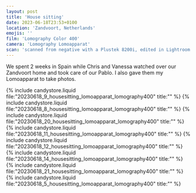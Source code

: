 ```yaml
---
layout: post
title: 'House sitting'
date: 2023-06-18T23:53+0100
location: 'Zandvoort, Netherlands'
emojis: ''
film: 'Lomography Color 400'
camera: 'Lomography Lomoapparat'
scan: 'scanned from negative with a Plustek 8200i, edited in Lightroom'
---
```


We spent 2 weeks in Spain while Chris and Vanessa watched over our Zandvoort home and took care of our Pablo. I also gave them my Lomoapparat to take photos.

{% include candystore.liquid file:"20230618_9_housesitting_lomoapparat_lomography400" title:"" %}
{% include candystore.liquid file:"20230618_8_housesitting_lomoapparat_lomography400" title:"" %}
{% include candystore.liquid file:"20230618_20_housesitting_lomoapparat_lomography400" title:"" %}
{% include candystore.liquid file:"20230618_11_housesitting_lomoapparat_lomography400" title:"" %}
{% include candystore.liquid file:"20230618_12_housesitting_lomoapparat_lomography400" title:"" %}
{% include candystore.liquid file:"20230618_14_housesitting_lomoapparat_lomography400" title:"" %}
{% include candystore.liquid file:"20230618_21_housesitting_lomoapparat_lomography400" title:"" %}
{% include candystore.liquid file:"20230618_5_housesitting_lomoapparat_lomography400" title:"" %}

